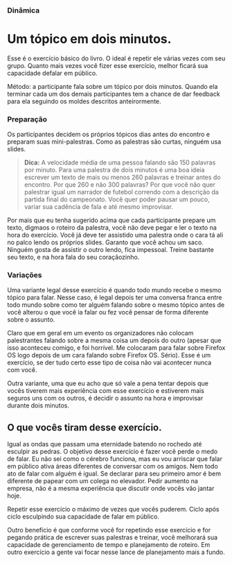 ### Dinâmica
# Um tópico em dois minutos.

Esse é o exercício básico do livro. O ideal é repetir ele várias vezes com seu grupo. Quanto mais vezes você fizer esse exercício, melhor ficará sua capacidade defalar em público.

Método: a participante fala sobre um tópico por dois minutos. Quando ela terminar cada um dos demais participantes tem a chance de dar feedback para ela seguindo os moldes descritos anteirormente.

### Preparação

Os participantes decidem os próprios tópicos dias antes do encontro e preparam suas mini-palestras. Como as palestras são curtas, ninguém usa slides.

> **Dica:** A velocidade média de uma pessoa falando são 150 palavras por minuto. Para uma palestra de dois minutos é uma boa ideia escrever um texto de mais ou menos 260 palavras e treinar antes do encontro. Por que 260 e não 300 palavras? Por que você não quer palestrar igual um narrador de futebol correndo com a descrição da partida final do campeonato. Você quer poder pausar um pouco, variar sua cadência de fala e até mesmo improvisar.

Por mais que eu tenha sugerido acima que cada participante prepare um texto, digmaos o roteiro da palestra, você não deve pegar e ler o texto na hora do exercício. Você já deve ter assistido uma palestra onde o cara tá ali no palco lendo os próprios slides. Garanto que você achou um saco. Ninguém gosta de assistir o outro lendo, fica impessoal. Treine bastante seu texto, e na hora fala do seu coraçãozinho.

### Variações

Uma variante legal desse exercício é quando todo mundo recebe o mesmo tópico para falar. Nesse caso, é legal depois ter uma conversa franca entre todo mundo sobre como ter alguém falando sobre o mesmo tópico antes de você alterou o que você ia falar ou fez você pensar de forma diferente sobre o assunto.

Claro que em geral em um evento os organizadores não colocam palestrantes falando sobre a mesma coisa um depois do outro (apesar que isso aconteceu comigo, e foi horrível. Me colocaram para falar sobre Firefox OS logo depois de um cara falando sobre Firefox OS. Sério). Esse é um exercício, se der tudo certo esse tipo de coisa não vai acontecer nunca com você.

Outra variante, uma que eu acho que só vale a pena tentar depois que vocês tiverem mais experiência com esse exercício e estiverem mais seguros uns com os outros, é decidir o assunto na hora e improvisar durante dois minutos.

## O que vocês tiram desse exercício.

Igual as ondas que passam uma eternidade batendo no rochedo até esculpir as pedras. O objetivo desse exercício é fazer você perde o medo de falar. Eu não sei como o cérebro funciona, mas eu vou arriscar que falar em público ativa áreas diferentes de conversar com os amigos. Nem todo ato de falar com alguém é igual. Se declarar para seu primeiro amor é bem diferente de papear com um colega no elevador. Pedir aumento na empresa, não é a mesma experiência que discutir onde vocês vão jantar hoje.

Repetir esse exercício o máximo de vezes que vocês puderem. Ciclo após ciclo esculpindo sua capacidade de falar em público.

Outro benefício é que conforme você for repetindo esse exercício e for pegando prática de escrever suas palestras e treinar, você melhorará sua capacidade de gerenciamento de tempo e planejamento de roteiro. Em outro exercício a gente vai focar nesse lance de planejamento mais a fundo.